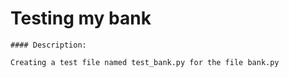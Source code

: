 
# Testing my bank

    #### Description:

    Creating a test file named test_bank.py for the file bank.py